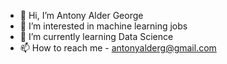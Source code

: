 - 👋 Hi, I’m Antony Alder George
- 👀 I’m interested in machine learning jobs
- 🌱 I’m currently learning Data Science
- 📫 How to reach me - antonyalderg@gmail.com

<!---
Antony731/Antony731 is a ✨ special ✨ repository because its `README.md` (this file) appears on your GitHub profile.
You can click the Preview link to take a look at your changes.
--->
